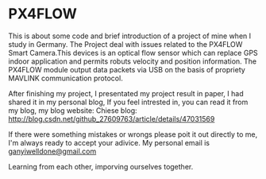 # PX4FLOW
This is about some code and brief introduction of a project of mine when I study in Germany.
The Project deal with issues related to the PX4FLOW Smart Camera.This devices is an optical
flow sensor which can replace GPS indoor application and permits robuts velocity and position 
information. The PX4FLOW module output data packets via USB on the basis of propriety MAVLINK 
communication protocol.

After finishing my project, I presentated my project result in paper, I had shared it in my personal blog,
If you feel intrested in, you can read it from my blog, 
my blog website: Chiese blog: http://blog.csdn.net/github_27609763/article/details/47031569

If there were something mistakes or wrongs please poit it out directly to me, I'm always ready to accept your adivice.
My personal email is ganyiwelldone@gmail.com

Learning from each other, imporving ourselves together.
